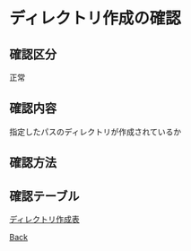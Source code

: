 # ディレクトリ作成の確認

## 確認区分

正常

## 確認内容

指定したパスのディレクトリが作成されているか

## 確認方法


## 確認テーブル

[ディレクトリ作成表](./TableDirectoryCreate/README.md)

[Back](../README.md)